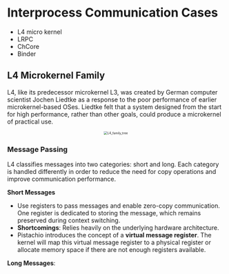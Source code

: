 # Interprocess Communication Cases

* L4 micro kernel
* LRPC
* ChCore
* Binder

## L4 Microkernel Family

L4, like its predecessor microkernel L3, was created by German computer scientist Jochen Liedtke as a response to the poor performance of earlier microkernel-based OSes. Liedtke felt that a system designed from the start for high performance, rather than other goals, could produce a microkernel of practical use.

<center><img src="https://p.ipic.vip/nwfp5j.png" alt="L4_family_tree" style="zoom:50%;" /></center>

### Message Passing

L4 classifies messages into two categories: short and long. Each category is handled differently in order to reduce the need for copy operations and improve communication performance.

**Short Messages**

* Use registers to pass messages and enable zero-copy communication. One register is dedicated to storing the message, which remains preserved during context switching. 
* **Shortcomings**: Relies heavily on the underlying hardware architecture.
* Pistachio introduces the concept of a **virtual message register**. The kernel will map this virtual message register to a physical register or allocate memory space if there are not enough registers available.

**Long Messages**:

